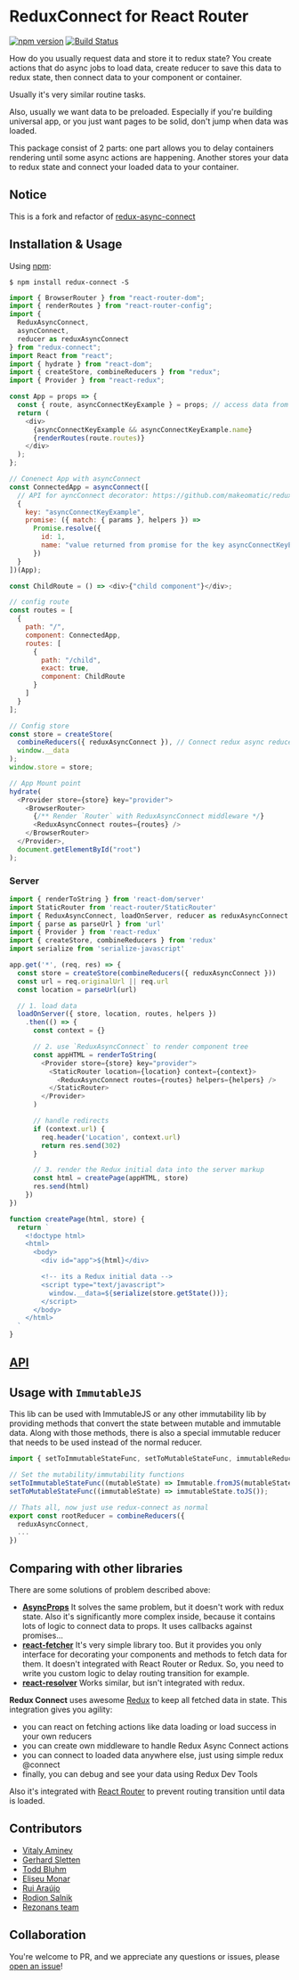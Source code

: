 ReduxConnect for React Router
============
[![npm version](https://img.shields.io/npm/v/redux-connect.svg?style=flat-square)](https://www.npmjs.com/package/redux-connect)
[![Build Status](https://travis-ci.org/makeomatic/redux-connect.svg?branch=master)](https://travis-ci.org/makeomatic/redux-connect)


How do you usually request data and store it to redux state?
You create actions that do async jobs to load data, create reducer to save this data to redux state,
then connect data to your component or container.

Usually it's very similar routine tasks.

Also, usually we want data to be preloaded. Especially if you're building universal app,
or you just want pages to be solid, don't jump when data was loaded.

This package consist of 2 parts: one part allows you to delay containers rendering until some async actions are happening.
Another stores your data to redux state and connect your loaded data to your container.

## Notice

This is a fork and refactor of [redux-async-connect](https://github.com/Rezonans/redux-async-connect)

## Installation & Usage

Using [npm](https://www.npmjs.com/):

`$ npm install redux-connect -S`

```js
import { BrowserRouter } from "react-router-dom";
import { renderRoutes } from "react-router-config";
import {
  ReduxAsyncConnect,
  asyncConnect,
  reducer as reduxAsyncConnect
} from "redux-connect";
import React from "react";
import { hydrate } from "react-dom";
import { createStore, combineReducers } from "redux";
import { Provider } from "react-redux";

const App = props => {
  const { route, asyncConnectKeyExample } = props; // access data from asyncConnect as props
  return (
    <div>
      {asyncConnectKeyExample && asyncConnectKeyExample.name}
      {renderRoutes(route.routes)}
    </div>
  );
};

// Conenect App with asyncConnect
const ConnectedApp = asyncConnect([
  // API for ayncConnect decorator: https://github.com/makeomatic/redux-connect/blob/master/docs/API.MD#asyncconnect-decorator
  {
    key: "asyncConnectKeyExample",
    promise: ({ match: { params }, helpers }) =>
      Promise.resolve({
        id: 1,
        name: "value returned from promise for the key asyncConnectKeyExample"
      })
  }
])(App);

const ChildRoute = () => <div>{"child component"}</div>;

// config route
const routes = [
  {
    path: "/",
    component: ConnectedApp,
    routes: [
      {
        path: "/child",
        exact: true,
        component: ChildRoute
      }
    ]
  }
];

// Config store
const store = createStore(
  combineReducers({ reduxAsyncConnect }), // Connect redux async reducer
  window.__data
);
window.store = store;

// App Mount point
hydrate(
  <Provider store={store} key="provider">
    <BrowserRouter>
      {/** Render `Router` with ReduxAsyncConnect middleware */}
      <ReduxAsyncConnect routes={routes} />
    </BrowserRouter>
  </Provider>,
  document.getElementById("root")
);

```

### Server

```js
import { renderToString } from 'react-dom/server'
import StaticRouter from 'react-router/StaticRouter'
import { ReduxAsyncConnect, loadOnServer, reducer as reduxAsyncConnect } from 'redux-connect'
import { parse as parseUrl } from 'url'
import { Provider } from 'react-redux'
import { createStore, combineReducers } from 'redux'
import serialize from 'serialize-javascript'

app.get('*', (req, res) => {
  const store = createStore(combineReducers({ reduxAsyncConnect }))
  const url = req.originalUrl || req.url
  const location = parseUrl(url)

  // 1. load data
  loadOnServer({ store, location, routes, helpers })
    .then(() => {
      const context = {}

      // 2. use `ReduxAsyncConnect` to render component tree
      const appHTML = renderToString(
        <Provider store={store} key="provider">
          <StaticRouter location={location} context={context}>
            <ReduxAsyncConnect routes={routes} helpers={helpers} />
          </StaticRouter>
        </Provider>
      )

      // handle redirects
      if (context.url) {
        req.header('Location', context.url)
        return res.send(302)
      }

      // 3. render the Redux initial data into the server markup
      const html = createPage(appHTML, store)
      res.send(html)
    })
})

function createPage(html, store) {
  return `
    <!doctype html>
    <html>
      <body>
        <div id="app">${html}</div>

        <!-- its a Redux initial data -->
        <script type="text/javascript">
          window.__data=${serialize(store.getState())};
        </script>
      </body>
    </html>
  `
}
```

## [API](/docs/API.MD)

## Usage with `ImmutableJS`

This lib can be used with ImmutableJS or any other immutability lib by providing methods that convert the state between mutable and immutable data. Along with those methods, there is also a special immutable reducer that needs to be used instead of the normal reducer.

```js
import { setToImmutableStateFunc, setToMutableStateFunc, immutableReducer as reduxAsyncConnect } from 'redux-connect';

// Set the mutability/immutability functions
setToImmutableStateFunc((mutableState) => Immutable.fromJS(mutableState));
setToMutableStateFunc((immutableState) => immutableState.toJS());

// Thats all, now just use redux-connect as normal
export const rootReducer = combineReducers({
  reduxAsyncConnect,
  ...
})
```

## Comparing with other libraries

There are some solutions of problem described above:

- [**AsyncProps**](https://github.com/ryanflorence/async-props)
  It solves the same problem, but it doesn't work with redux state. Also it's significantly more complex inside,
  because it contains lots of logic to connect data to props.
  It uses callbacks against promises...
- [**react-fetcher**](https://github.com/markdalgleish/react-fetcher)
  It's very simple library too. But it provides you only interface for decorating your components and methods
  to fetch data for them. It doesn't integrated with React Router or Redux. So, you need to write you custom logic
  to delay routing transition for example.
- [**react-resolver**](https://github.com/ericclemmons/react-resolver)
  Works similar, but isn't integrated with redux.

**Redux Connect** uses awesome [Redux](https://github.com/reactjs/redux) to keep all fetched data in state.
This integration gives you agility:

- you can react on fetching actions like data loading or load success in your own reducers
- you can create own middleware to handle Redux Async Connect actions
- you can connect to loaded data anywhere else, just using simple redux @connect
- finally, you can debug and see your data using Redux Dev Tools

Also it's integrated with [React Router](https://github.com/rackt/react-router) to prevent routing transition
until data is loaded.

## Contributors
- [Vitaly Aminev](https://makeomatic.ca)
- [Gerhard Sletten](https://github.com/gerhardsletten)
- [Todd Bluhm](https://github.com/toddbluhm)
- [Eliseu Monar](https://github.com/eliseumds)
- [Rui Araújo](https://github.com/ruiaraujo)
- [Rodion Salnik](https://github.com/sars)
- [Rezonans team](https://github.com/Rezonans)

## Collaboration
You're welcome to PR, and we appreciate any questions or issues, please [open an issue](https://github.com/makeomatic/redux-connect/issues)!
